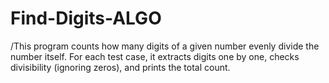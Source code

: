 # Find-Digits-ALGO

/This program counts how many digits of a given number evenly divide the number itself. For each test case, it extracts digits one by one, checks divisibility (ignoring zeros), and prints the total count.
